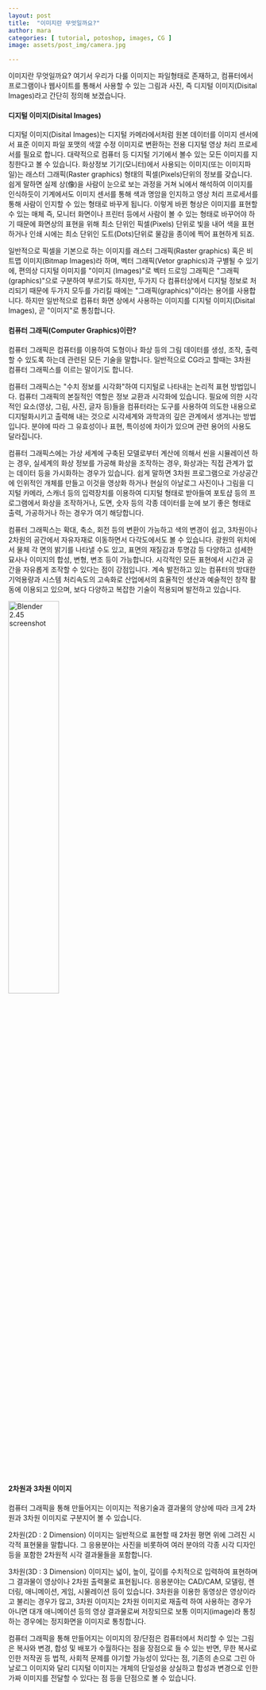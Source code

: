 ```yaml
---
layout: post
title:  "이미지란 무엇일까요?"
author: mara
categories: [ tutorial, potoshop, images, CG ]
image: assets/post_img/camera.jpg

---
```

이미지란 무엇일까요? 여기서 우리가 다룰 이미지는 파일형태로 존재하고, 컴퓨터에서 프로그램이나 웹사이트를 통해서 사용할 수 있는 그림과 사진, 즉 디지털 이미지(Disital Images)라고 간단히 정의해 보겠습니다.

#### 디지털 이미지(Disital Images)
디지털 이미지(Disital Images)는 디지털 카메라에서처럼 원본 데이터를 이미지 센서에서 표준 이미지 파일 포맷의 색깔 수정 이미지로 변환하는 전용 디지털 영상 처리 프로세서를 필요로 합니다. 대략적으로 컴퓨터 등 디지털 기기에서 볼수 있는 모든 이미지를 지칭한다고 볼 수 있습니다.
화상정보 기기(모니터)에서 사용되는 이미지(또는 이미지파일)는 래스터 그래픽(Raster graphics) 형태의 픽셀(Pixels)단위의 정보를 갖습니다.
쉽게 말하면 실제 상(像)을 사람이 눈으로 보는 과정을 거쳐 뇌에서 해석하여 이미지를 인식하듯이 기계에서도 이미지 센서를 통해 색과 명암을 인지하고 영상 처리 프로세서를 통해 사람이 인지할 수 있는 형태로 바꾸게 됩니다. 이렇게 바뀐 형상은 이미지를 표현할수 있는 매체 즉, 모니터 화면이나 프린터 등에서 사람이 볼 수 있는 형태로 바꾸어야 하기 때문에 화면상의 표현을 위해 최소 단위인 픽셀(Pixels) 단위로 빛을 내어 색을 표현하거나 인쇄 시에는 최소 단위인 도트(Dots)단위로 물감을 종이에 찍어 표현하게 되죠.   

일반적으로 픽셀을 기본으로 하는 이미지를 래스터 그래픽(Raster graphics) 혹은 비트맵 이미지(Bitmap Images)라 하며, 벡터 그래픽(Vetor graphics)과 구별될 수 있기에, 편의상 디지털 이미지를 "이미지 (Images)"로 벡터 드로잉 그래픽은 "그래픽(graphics)"으로 구분하여 부르기도 하지만, 두가지 다 컴퓨터상에서 디지털 정보로 처리되기 때문에 두가지 모두를 가리킬 때에는 "그래픽(graphics)"이라는 용어를 사용합니다.  하지만 일반적으로 컴퓨터 화면 상에서 사용하는 이미지를 디지털 이미지(Disital Images), 곧 "이미지"로 통칭합니다.

#### 컴퓨터 그래픽(Computer Graphics)이란?
컴퓨터 그래픽은 컴퓨터를 이용하여 도형이나 화상 등의 그림 데이터를 생성, 조작, 출력할 수 있도록 하는데 관련된 모든 기술을 말합니다. 일반적으로 CG라고 할때는 3차원 컴퓨터 그래픽스를 이르는 말이기도 합니다.

컴퓨터 그래픽스는 "수치 정보를 시각화"하여 디지털로 나타내는 논리적 표현 방법입니다.
컴퓨터 그래픽의 본질적인 역할은 정보 교환과 시각화에 있습니다. 필요에 의한 시각적인 요소(영상, 그림, 사진, 글자 등)들을 컴퓨터라는 도구를 사용하여 의도한 내용으로 디지털화시키고 출력해 내는 것으로 시각세계와 과학과의 깊은 관계에서 생겨나는 방법입니다. 분야에 따라 그 유효성이나 표현, 특이성에 차이가 있으며 관련 용어의 사용도 달라집니다.

컴퓨터 그래픽스에는 가상 세계에 구축된 모델로부터 계산에 의해서 씬을 시뮬레이션 하는 경우, 실세계의 화상 정보를 가공해 화상을 조작하는 경우, 화상과는 직접 관계가 없는 데이터 등을 가시화하는 경우가 있습니다.
쉽게 말하면 3차원 프로그램으로 가상공간에 인위적인 개체를 만들고 이것을 영상화 하거나 현실의 아날로그 사진이나 그림을 디지털 카메라, 스캐너 등의 입력장치를 이용하여 디지털 형태로 받아들여 포토샵 등의 프로그램에서 화상을 조작하거나, 도면, 숫자 등의 각종 데이터를 눈에 보기 좋은 형태로 출력, 가공하거나 하는 경우가 여기 해당합니다.

컴퓨터 그래픽스는 확대, 축소, 회전 등의 변환이 가능하고 색의 변경이 쉽고, 3차원이나 2차원의 공간에서 자유자재로 이동하면서 다각도에서도 볼 수 있습니다. 광원의 위치에서 물체 각 면의 밝기를 나타낼 수도 있고, 표면의 재질감과 투명감 등 다양하고 섬세한 묘사나 이미지의 합성, 변형, 변조 등이 가능합니다. 시각적인 모든 표현에서 시간과 공간을 자유롭게 조작할 수 있다는 점이 강점입니다.
계속 발전하고 있는 컴퓨터의 방대한 기억용량과 시스템 처리속도의 고속화로 산업에서의 효율적인 생산과 예술적인 창작 활동에 이용되고 있으며, 보다 다양하고 복잡한 기술이 적용되며 발전하고 있습니다.

<img src='https://upload.wikimedia.org/wikipedia/commons/8/8e/Blender_2.45_screenshot.jpg' alt='Blender 2.45 screenshot' width='45%' title='Blender 2.45 screenshot form wikipedia.org'>

#### 2차원과 3차원 이미지
컴퓨터 그래픽을 통해 만들어지는 이미지는 적용기술과 결과물의 양상에 따라 크게 2차원과 3차원 이미지로 구분지어 볼 수 있습니다.

2차원(2D : 2 Dimension) 이미지는 일반적으로 표현할 때 2차원 평면 위에 그려진 시각적 표현물을 말합니다. 그 응용분야는 사진을 비롯하여 여러 분야의 각종 시각 디자인 등을 포함한 2차원적 시각 결과물들을 포함합니다.

3차원(3D : 3 Dimension) 이미지는 넓이, 높이, 깊이를 수치적으로 입력하여 표현하며 그 결과물이 영상이나 2차원 출력물로 표현됩니다.
응용분야는 CAD/CAM, 모델링, 렌더링, 애니메이션, 게임, 시물레이션 등이 있습니다.
3차원을 이용한 동영상은 영상이라고 불리는 경우가 많고, 3차원 이미지는 2차원 이미지로 재출력 하여 사용하는 경우가 아니면 대개 애니메이션 등의 영상 결과물로써 저장되므로 보통 이미지(image)라 통칭하는 경우에는 정지화면을 이미지로 통칭합니다.

컴퓨터 그래픽을 통해 만들어지는 이미지의 장/단점은 컴퓨터에서 처리할 수 있는 그림은 복사와 변경, 합성 및 배포가 수월하다는 점을 장점으로 들 수 있는 반면, 무한 복사로 인한 저작권 등 법적, 사회적 문제를 야기할 가능성이 있다는 점, 기존의 손으로 그린 아날로그 이미지와 달리 디지털 이미지는 개체의 단일성을 상실하고 합성과 변경으로 인한 가짜 이미지를 전달할 수 있다는 점 등을 단점으로 볼 수 있습니다.
